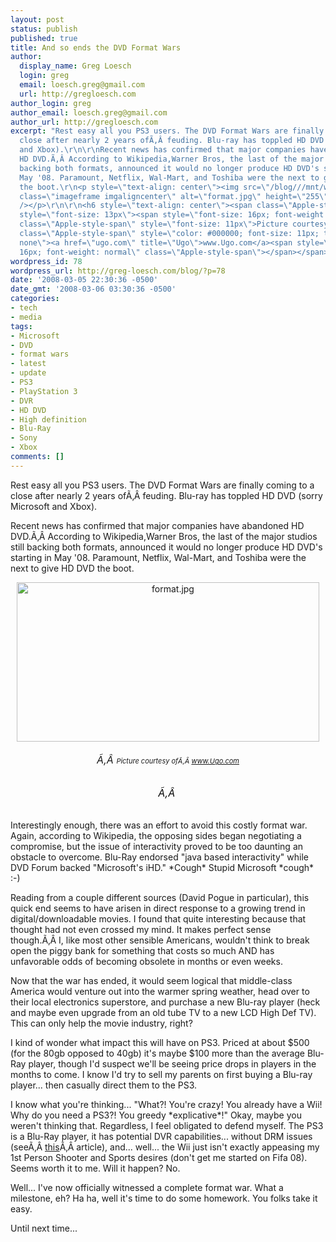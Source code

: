 ```yaml
---
layout: post
status: publish
published: true
title: And so ends the DVD Format Wars
author:
  display_name: Greg Loesch
  login: greg
  email: loesch.greg@gmail.com
  url: http://gregloesch.com
author_login: greg
author_email: loesch.greg@gmail.com
author_url: http://gregloesch.com
excerpt: "Rest easy all you PS3 users. The DVD Format Wars are finally coming to a
  close after nearly 2 years ofÃ‚Â feuding. Blu-ray has toppled HD DVD (sorry Microsoft
  and Xbox).\r\n\r\nRecent news has confirmed that major companies have abandoned
  HD DVD.Ã‚Â According to Wikipedia,Warner Bros, the last of the major studios still
  backing both formats, announced it would no longer produce HD DVD's starting in
  May '08. Paramount, Netflix, Wal-Mart, and Toshiba were the next to give HD DVD
  the boot.\r\n<p style=\"text-align: center\"><img src=\"/blog///mnt/w0506/d12/s06/b02ce878/www/greg-loesch.com//blog//blog.pics/2008/03/format.jpg\"
  class=\"imageframe imgaligncenter\" alt=\"format.jpg\" height=\"255\" width=\"484\"
  /></p>\r\n\r\n<h6 style=\"text-align: center\"><span class=\"Apple-style-span\"
  style=\"font-size: 13px\"><span style=\"font-size: 16px; font-weight: normal\" class=\"Apple-style-span\">Ã‚Â </span><span
  class=\"Apple-style-span\" style=\"font-size: 11px\">Picture courtesy ofÃ‚Â </span><span
  class=\"Apple-style-span\" style=\"color: #000000; font-size: 11px; text-decoration:
  none\"><a href=\"ugo.com\" title=\"Ugo\">www.Ugo.com</a><span style=\"font-size:
  16px; font-weight: normal\" class=\"Apple-style-span\"></span></span></span></h6>\r\n"
wordpress_id: 78
wordpress_url: http://greg-loesch.com/blog/?p=78
date: '2008-03-05 22:30:36 -0500'
date_gmt: '2008-03-06 03:30:36 -0500'
categories:
- tech
- media
tags:
- Microsoft
- DVD
- format wars
- latest
- update
- PS3
- PlayStation 3
- DVR
- HD DVD
- High definition
- Blu-Ray
- Sony
- Xbox
comments: []
---
```

<p>Rest easy all you PS3 users. The DVD Format Wars are finally coming to a close after nearly 2 years ofÃ‚Â feuding. Blu-ray has toppled HD DVD (sorry Microsoft and Xbox).</p>
<p>Recent news has confirmed that major companies have abandoned HD DVD.Ã‚Â According to Wikipedia,Warner Bros, the last of the major studios still backing both formats, announced it would no longer produce HD DVD's starting in May '08. Paramount, Netflix, Wal-Mart, and Toshiba were the next to give HD DVD the boot.</p>
<p style="text-align: center"><img src="/blog///mnt/w0506/d12/s06/b02ce878/www/greg-loesch.com//blog//blog.pics/2008/03/format.jpg" class="imageframe imgaligncenter" alt="format.jpg" height="255" width="484" /></p>
<h6 style="text-align: center"><span class="Apple-style-span" style="font-size: 13px"><span style="font-size: 16px; font-weight: normal" class="Apple-style-span">Ã‚Â </span><span class="Apple-style-span" style="font-size: 11px">Picture courtesy ofÃ‚Â </span><span class="Apple-style-span" style="color: #000000; font-size: 11px; text-decoration: none"><a href="ugo.com" title="Ugo">www.Ugo.com</a><span style="font-size: 16px; font-weight: normal" class="Apple-style-span"></span></span></span></h6>
<p><a id="more"></a><a id="more-78"></a></p>
<h6 style="text-align: center"><span class="Apple-style-span" style="font-size: 13px"><span class="Apple-style-span" style="color: #000000; font-size: 11px; text-decoration: none"><span style="font-size: 16px; font-weight: normal" class="Apple-style-span">Ã‚Â </span></span></span></h6>
<p>Interestingly enough, there was an effort to avoid this costly format war. Again, according to Wikipedia, the opposing sides began negotiating a compromise, but the issue of interactivity proved to be too daunting an obstacle to overcome. Blu-Ray endorsed "java based interactivity" while DVD Forum backed "Microsoft's iHD." *Cough* Stupid Microsoft *cough* :-)</p>
<p>Reading from a couple different sources (David Pogue in particular), this quick end seems to have arisen in direct response to a growing trend in digital/downloadable movies. I found that quite interesting because that thought had not even crossed my mind. It makes perfect sense though.Ã‚Â I, like most other sensible Americans, wouldn't think to break open the piggy bank for something that costs so much AND has unfavorable odds of becoming obsolete in months or even weeks.</p>
<p>Now that the war has ended, it would seem logical that middle-class America would venture out into the warmer spring weather, head over to their local electronics superstore, and purchase a new Blu-ray player (heck and maybe even upgrade from an old tube TV to a new LCD High Def TV). This can only help the movie industry, right?</p>
<p>I kind of wonder what impact this will have on PS3. Priced at about $500 (for the 80gb opposed to 40gb) it's maybe $100 more than the average Blu-Ray player, though I'd suspect we'll be seeing price drops in players in the months to come. I know I'd try to sell my parents on first buying a Blu-ray player... then casually direct them to the PS3.</p>
<p>I know what you're thinking... "What?! You're crazy! You already have a Wii! Why do you need a PS3?! You greedy *explicative*!" Okay, maybe you weren't thinking that. Regardless, I feel obligated to defend myself. The PS3 is a Blu-Ray player, it has potential DVR capabilities... without DRM issues (seeÃ‚Â <a href="http://gizmodo.com/360788/playstation-3-playtv-recordings-can-be-copied-anywhere" title="PS3 - DRM">this</a>Ã‚Â article), and... well... the Wii just isn't exactly appeasing my 1st Person Shooter and Sports desires (don't get me started on Fifa 08). Seems worth it to me. Will it happen? No.</p>
<p>Well... I've now officially witnessed a complete format war. What a milestone, eh? Ha ha, well it's time to do some homework. You folks take it easy.</p>
<p>Until next time...</p>
